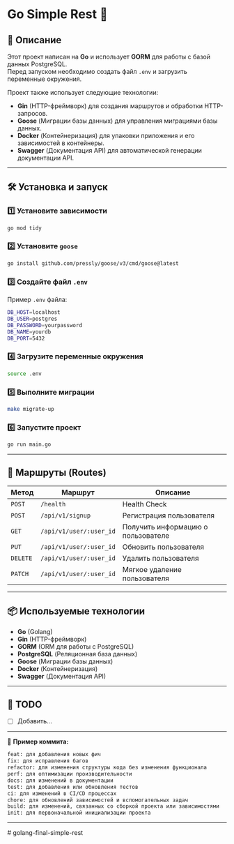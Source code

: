 # Go Simple Rest 🚀

## 📌 Описание
Этот проект написан на **Go** и использует **GORM** для работы с базой данных PostgreSQL.  
Перед запуском необходимо создать файл `.env` и загрузить переменные окружения.

Проект также использует следующие технологии:
- **Gin** (HTTP-фреймворк) для создания маршрутов и обработки HTTP-запросов.
- **Goose** (Миграции базы данных) для управления миграциями базы данных.
- **Docker** (Контейнеризация) для упаковки приложения и его зависимостей в контейнеры.
- **Swagger** (Документация API) для автоматической генерации документации API.

---

## 🛠️ Установка и запуск

### 1️⃣ Установите зависимости
```sh
go mod tidy
```

### 2️⃣ Установите `goose`
```sh
go install github.com/pressly/goose/v3/cmd/goose@latest
```

### 3️⃣ Создайте файл `.env`  
Пример `.env` файла:
```sh
DB_HOST=localhost
DB_USER=postgres
DB_PASSWORD=yourpassword
DB_NAME=yourdb
DB_PORT=5432
```

### 4️⃣ Загрузите переменные окружения
```sh
source .env
```

### 5️⃣ Выполните миграции
```sh
make migrate-up
```

### 6️⃣ Запустите проект
```sh
go run main.go
```


---

## 🚏 Маршруты (Routes)

| Метод  | Маршрут          | Описание                     |
|--------|-----------------|-----------------------------|
| `POST` | `/health`       | Health Check    |
| `POST` | `/api/v1/signup`       | Регистрация пользователя   |
| `GET`  | `/api/v1/user/:user_id` | Получить информацию о пользователе |
| `PUT`  | `/api/v1/user/:user_id` | Обновить пользователя |
| `DELETE` | `/api/v1/user/:user_id` | Удалить пользователя |
| `PATCH` | `/api/v1/user/:user_id` | Мягкое удаление пользователя |

---

## 📦 Используемые технологии
- **Go** (Golang)
- **Gin** (HTTP-фреймворк)
- **GORM** (ORM для работы с PostgreSQL)
- **PostgreSQL** (Реляционная база данных)
- **Goose** (Миграции базы данных)
- **Docker** (Контейнеризация)
- **Swagger** (Документация API)

---

## 🎯 TODO
- [ ] Добавить...

---
 

📌 **Пример коммита:**  
```sh
feat: для добавления новых фич  
fix: для исправления багов  
refactor: для изменения структуры кода без изменения функционала  
perf: для оптимизации производительности  
docs: для изменений в документации  
test: для добавления или обновления тестов  
ci: для изменений в CI/CD процессах  
chore: для обновлений зависимостей и вспомогательных задач  
build: для изменений, связанных со сборкой проекта или зависимостями  
init: для первоначальной инициализации проекта  
```

---

#   g o l a n g - f i n a l - s i m p l e - r e s t  
 
